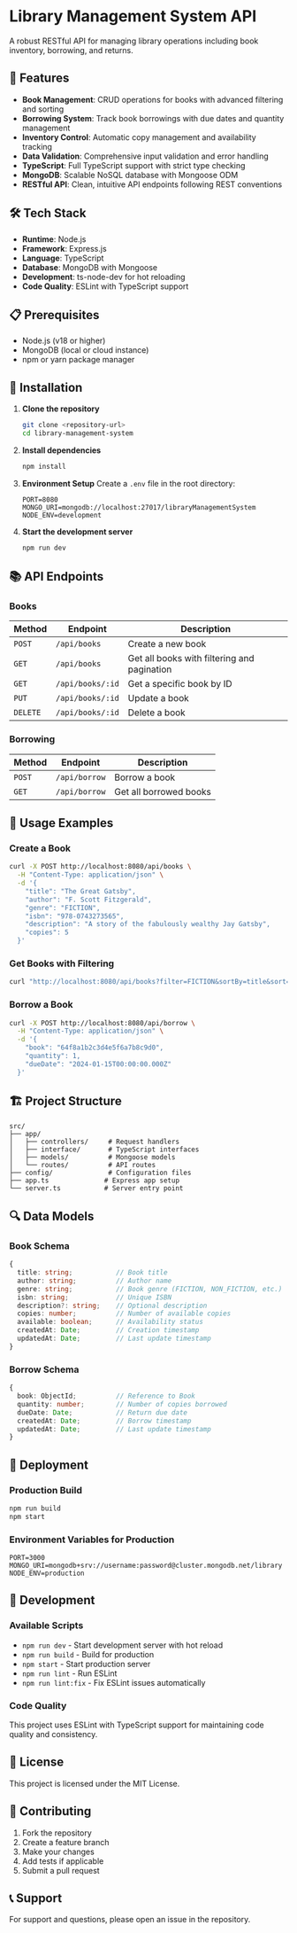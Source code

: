 # Library Management System API

A robust RESTful API for managing library operations including book inventory, borrowing, and returns.

## 🚀 Features

- **Book Management**: CRUD operations for books with advanced filtering and sorting
- **Borrowing System**: Track book borrowings with due dates and quantity management
- **Inventory Control**: Automatic copy management and availability tracking
- **Data Validation**: Comprehensive input validation and error handling
- **TypeScript**: Full TypeScript support with strict type checking
- **MongoDB**: Scalable NoSQL database with Mongoose ODM
- **RESTful API**: Clean, intuitive API endpoints following REST conventions

## 🛠️ Tech Stack

- **Runtime**: Node.js
- **Framework**: Express.js
- **Language**: TypeScript
- **Database**: MongoDB with Mongoose
- **Development**: ts-node-dev for hot reloading
- **Code Quality**: ESLint with TypeScript support

## 📋 Prerequisites

- Node.js (v18 or higher)
- MongoDB (local or cloud instance)
- npm or yarn package manager

## 🔧 Installation

1. **Clone the repository**
   ```bash
   git clone <repository-url>
   cd library-management-system
   ```

2. **Install dependencies**
   ```bash
   npm install
   ```

3. **Environment Setup**
   Create a `.env` file in the root directory:
   ```env
   PORT=8080
   MONGO_URI=mongodb://localhost:27017/libraryManagementSystem
   NODE_ENV=development
   ```

4. **Start the development server**
   ```bash
   npm run dev
   ```

## 📚 API Endpoints

### Books

| Method | Endpoint | Description |
|--------|----------|-------------|
| `POST` | `/api/books` | Create a new book |
| `GET` | `/api/books` | Get all books with filtering and pagination |
| `GET` | `/api/books/:id` | Get a specific book by ID |
| `PUT` | `/api/books/:id` | Update a book |
| `DELETE` | `/api/books/:id` | Delete a book |

### Borrowing

| Method | Endpoint | Description |
|--------|----------|-------------|
| `POST` | `/api/borrow` | Borrow a book |
| `GET` | `/api/borrow` | Get all borrowed books |

## 📖 Usage Examples

### Create a Book
```bash
curl -X POST http://localhost:8080/api/books \
  -H "Content-Type: application/json" \
  -d '{
    "title": "The Great Gatsby",
    "author": "F. Scott Fitzgerald",
    "genre": "FICTION",
    "isbn": "978-0743273565",
    "description": "A story of the fabulously wealthy Jay Gatsby",
    "copies": 5
  }'
```

### Get Books with Filtering
```bash
curl "http://localhost:8080/api/books?filter=FICTION&sortBy=title&sort=asc&limit=10"
```

### Borrow a Book
```bash
curl -X POST http://localhost:8080/api/borrow \
  -H "Content-Type: application/json" \
  -d '{
    "book": "64f8a1b2c3d4e5f6a7b8c9d0",
    "quantity": 1,
    "dueDate": "2024-01-15T00:00:00.000Z"
  }'
```

## 🏗️ Project Structure

```
src/
├── app/
│   ├── controllers/     # Request handlers
│   ├── interface/       # TypeScript interfaces
│   ├── models/          # Mongoose models
│   └── routes/          # API routes
├── config/              # Configuration files
├── app.ts              # Express app setup
└── server.ts           # Server entry point
```

## 🔍 Data Models

### Book Schema
```typescript
{
  title: string;           // Book title
  author: string;          // Author name
  genre: string;           // Book genre (FICTION, NON_FICTION, etc.)
  isbn: string;            // Unique ISBN
  description?: string;    // Optional description
  copies: number;          // Number of available copies
  available: boolean;      // Availability status
  createdAt: Date;         // Creation timestamp
  updatedAt: Date;         // Last update timestamp
}
```

### Borrow Schema
```typescript
{
  book: ObjectId;          // Reference to Book
  quantity: number;        // Number of copies borrowed
  dueDate: Date;           // Return due date
  createdAt: Date;         // Borrow timestamp
  updatedAt: Date;         // Last update timestamp
}
```

## 🚀 Deployment

### Production Build
```bash
npm run build
npm start
```

### Environment Variables for Production
```env
PORT=3000
MONGO_URI=mongodb+srv://username:password@cluster.mongodb.net/library
NODE_ENV=production
```

## 🧪 Development

### Available Scripts
- `npm run dev` - Start development server with hot reload
- `npm run build` - Build for production
- `npm start` - Start production server
- `npm run lint` - Run ESLint
- `npm run lint:fix` - Fix ESLint issues automatically

### Code Quality
This project uses ESLint with TypeScript support for maintaining code quality and consistency.

## 📝 License

This project is licensed under the MIT License.

## 🤝 Contributing

1. Fork the repository
2. Create a feature branch
3. Make your changes
4. Add tests if applicable
5. Submit a pull request

## 📞 Support

For support and questions, please open an issue in the repository.

